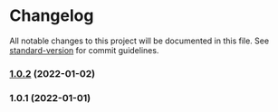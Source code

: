 # Changelog

All notable changes to this project will be documented in this file. See [standard-version](https://github.com/conventional-changelog/standard-version) for commit guidelines.

### [1.0.2](https://github.com/vincentmuriuki/mpesaPhoneValidator/compare/1.0.1...1.0.2) (2022-01-02)

### 1.0.1 (2022-01-01)
